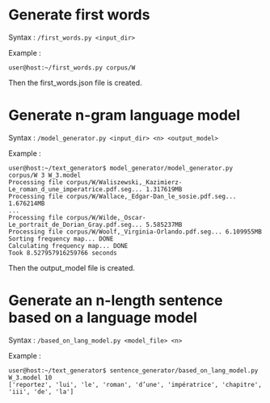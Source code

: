 # Generate first words

Syntax : 
```/first_words.py <input_dir>```

Example :
```console
user@host:~/first_words.py corpus/W
```

Then the first_words.json file is created.

# Generate n-gram language model

Syntax : 
```/model_generator.py <input_dir> <n> <output_model>```

Example :
```console
user@host:~/text_generator$ model_generator/model_generator.py corpus/W 3 W_3.model
Processing file corpus/W/Waliszewski,_Kazimierz-Le_roman_d_une_imperatrice.pdf.seg... 1.317619MB
Processing file corpus/W/Wallace,_Edgar-Dan_le_sosie.pdf.seg... 1.676214MB
...
Processing file corpus/W/Wilde,_Oscar-Le_portrait_de_Dorian_Gray.pdf.seg... 5.585237MB
Processing file corpus/W/Woolf,_Virginia-Orlando.pdf.seg... 6.109955MB
Sorting frequency map... DONE
Calculating frequency map... DONE
Took 8.527957916259766 seconds
```

Then the output_model file is created.

# Generate an n-length sentence based on a language model

Syntax : 
```/based_on_lang_model.py <model_file> <n>```

Example :
```console
user@host:~/text_generator$ sentence_generator/based_on_lang_model.py W_3.model 10
['reportez', 'lui', 'le', 'roman', 'd’une', 'impératrice', 'chapitre', 'iii', 'de', 'la']
```
